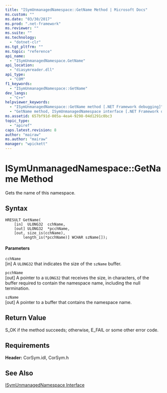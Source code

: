 ```yaml
---
title: "ISymUnmanagedNamespace::GetName Method | Microsoft Docs"
ms.custom: ""
ms.date: "03/30/2017"
ms.prod: ".net-framework"
ms.reviewer: ""
ms.suite: ""
ms.technology: 
  - "dotnet-clr"
ms.tgt_pltfrm: ""
ms.topic: "reference"
api_name: 
  - "ISymUnmanagedNamespace.GetName"
api_location: 
  - "diasymreader.dll"
api_type: 
  - "COM"
f1_keywords: 
  - "ISymUnmanagedNamespace::GetName"
dev_langs: 
  - "C++"
helpviewer_keywords: 
  - "ISymUnmanagedNamespace::GetName method [.NET Framework debugging]"
  - "GetName method, ISymUnmanagedNamespace interface [.NET Framework debugging]"
ms.assetid: 657bf91d-005a-4ea4-9298-04d1291c0bc3
topic_type: 
  - "apiref"
caps.latest.revision: 8
author: "mairaw"
ms.author: "mairaw"
manager: "wpickett"
---
```

# ISymUnmanagedNamespace::GetName Method
Gets the name of this namespace.  
  
## Syntax  
  
```  
HRESULT GetName(  
    [in]  ULONG32  cchName,  
    [out] ULONG32  *pcchName,  
    [out, size_is(cchName),  
        length_is(*pcchName)] WCHAR szName[]);  
```  
  
#### Parameters  
 `cchName`  
 [in] A `ULONG32` that indicates the size of the `szName` buffer.  
  
 `pcchName`  
 [out] A pointer to a `ULONG32` that receives the size, in characters, of the buffer required to contain the namespace name, including the null termination.  
  
 `szName`  
 [out] A pointer to a buffer that contains the namespace name.  
  
## Return Value  
 S_OK if the method succeeds; otherwise, E_FAIL or some other error code.  
  
## Requirements  
 **Header:** CorSym.idl, CorSym.h  
  
## See Also  
 [ISymUnmanagedNamespace Interface](../../../../docs/framework/unmanaged-api/diagnostics/isymunmanagednamespace-interface.md)